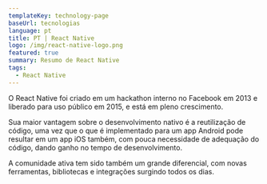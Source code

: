 ```yaml
---
templateKey: technology-page
baseUrl: tecnologias
language: pt
title: PT | React Native
logo: /img/react-native-logo.png
featured: true
summary: Resumo de React Native
tags:
  - React Native
---
```

O React Native foi criado em um hackathon interno no Facebook em 2013 e liberado para uso público em 2015, e está em pleno crescimento.

Sua maior vantagem sobre o desenvolvimento nativo é a reutilização de código, uma vez que o que é implementado para um app Android pode resultar em um app iOS também, com pouca necessidade de adequação do código, dando ganho no tempo de desenvolvimento.

A comunidade ativa tem sido também um grande diferencial, com novas ferramentas, bibliotecas e integrações surgindo todos os dias.
